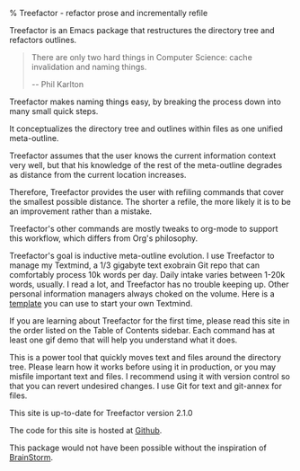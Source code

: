 % Treefactor - refactor prose and incrementally refile

Treefactor is an Emacs package that restructures the directory tree and refactors outlines.

> There are only two hard things in Computer Science: cache invalidation and naming things.
> 
> -- Phil Karlton

Treefactor makes naming things easy, by breaking the process down into many small quick steps.

It conceptualizes the directory tree and outlines within files as one unified meta-outline.

Treefactor assumes that the user knows the current information context very well, but that his knowledge of the rest of the meta-outline degrades as distance from the current location increases.

Therefore, Treefactor provides the user with refiling commands that cover the smallest possible distance. The shorter a refile, the more likely it is to be an improvement rather than a mistake.

Treefactor's other commands are mostly tweaks to org-mode to support this workflow, which differs from Org's philosophy.

Treefactor's goal is inductive meta-outline evolution. I use Treefactor to manage my Textmind, a 1/3 gigabyte text exobrain Git repo that can comfortably process 10k words per day. Daily intake varies between 1-20k words, usually. I read a lot, and Treefactor has no trouble keeping up. Other personal information managers always choked on the volume. Here is a [template](https://gitgud.io/Bibliodemos/textmind-template) you can use to start your own Textmind.

If you are learning about Treefactor for the first time, please read this site in the order listed on the Table of Contents sidebar. Each command has at least one gif demo that will help you understand what it does.

This is a power tool that quickly moves text and files around the directory tree. Please learn how it works before using it in production, or you may misfile important text and files. I recommend using it with version control so that you can revert undesired changes. I use Git for text and git-annex for files.

This site is up-to-date for Treefactor version 2.1.0

The code for this site is hosted at [Github](https://github.com/cyberthal/treefactor-docs).

This package would not have been possible without the inspiration of [BrainStorm](http://brainstormsw.com).
